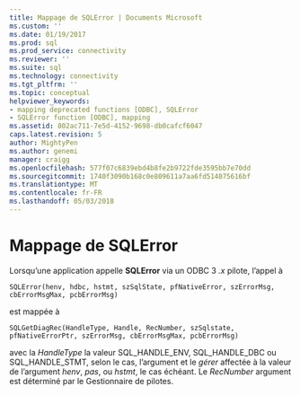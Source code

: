 ```yaml
---
title: Mappage de SQLError | Documents Microsoft
ms.custom: ''
ms.date: 01/19/2017
ms.prod: sql
ms.prod_service: connectivity
ms.reviewer: ''
ms.suite: sql
ms.technology: connectivity
ms.tgt_pltfrm: ''
ms.topic: conceptual
helpviewer_keywords:
- mapping deprecated functions [ODBC], SQLError
- SQLError function [ODBC], mapping
ms.assetid: 802ac711-7e5d-4152-9698-db0cafcf6047
caps.latest.revision: 5
author: MightyPen
ms.author: genemi
manager: craigg
ms.openlocfilehash: 577f07c6839ebd4b8fe2b9722fde3595bb7e70dd
ms.sourcegitcommit: 1740f3090b168c0e809611a7aa6fd514075616bf
ms.translationtype: MT
ms.contentlocale: fr-FR
ms.lasthandoff: 05/03/2018
---
```

# <a name="sqlerror-mapping"></a>Mappage de SQLError
Lorsqu’une application appelle **SQLError** via un ODBC 3 *.x* pilote, l’appel à  
  
```  
SQLError(henv, hdbc, hstmt, szSqlState, pfNativeError, szErrorMsg, cbErrorMsgMax, pcbErrorMsg)   
```  
  
 est mappée à  
  
```  
SQLGetDiagRec(HandleType, Handle, RecNumber, szSqlstate, pfNativeErrorPtr, szErrorMsg, cbErrorMsgMax, pcbErrorMsg)  
```  
  
 avec la *HandleType* la valeur SQL_HANDLE_ENV, SQL_HANDLE_DBC ou SQL_HANDLE_STMT, selon le cas, l’argument et le *gérer* affectée à la valeur de l’argument *henv*, *pas*, ou *hstmt*, le cas échéant. Le *RecNumber* argument est déterminé par le Gestionnaire de pilotes.
